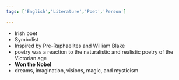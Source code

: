 ```yaml
---
tags: ['English','Literature','Poet','Person']

---
```


- Irish poet
- Symbolist
- Inspired by Pre-Raphaelites and William Blake
- poetry was a reaction to the naturalistic and realistic poetry of the Victorian age
- **Won the Nobel**
- dreams, imagination, visions, magic, and mysticism